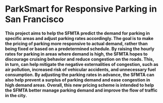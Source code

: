 # ParkSmart for Responsive Parking in San Francisco

#### This project aims to help the SFMTA predict the demand for parking in specific areas and adjust parking rates accordingly. The goal is to make the pricing of parking more responsive to actual demand, rather than being fixed or based on a predetermined schedule. By raising the hourly rates for parking in areas where demand is high, the SFMTA hopes to discourage cruising behavior and reduce congestion on the roads. This, in turn, can help mitigate the negative externalities of congestion, such as air pollution, increased risk of vehicular accidents, and unnecessary fuel consumption. By adjusting the parking rates in advance, the SFMTA can also help prevent a surplus of parking demand and ease congestion in high demand areas. Overall, this new pricing scheme is intended to help the SFMTA better manage parking demand and improve the flow of traffic in the city.
